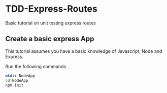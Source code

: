 # TDD-Express-Routes
Basic tutorial on unit testing express routes

## Create a basic express App
This tutorial assumes you have a basic knowledge of Javascript, Node and Express. 

Run the following commands 
```bash
mkdir NodeApp
cd NodeApp
npm init
```
